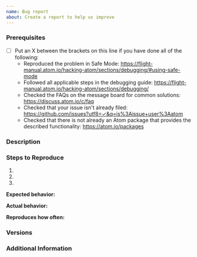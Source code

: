 ```yaml
---
name: Bug report
about: Create a report to help us improve
---
```


<!--

Have you read Atom's Code of Conduct? By filing an Issue, you are expected to comply with it, including treating everyone with respect: https://github.com/atom/.github/blob/master/CODE_OF_CONDUCT.md

Do you want to ask a question? Are you looking for support? The Atom message board is the best place for getting support: https://discuss.atom.io

-->

### Prerequisites

- [ ] Put an X between the brackets on this line if you have done all of the following:
  - Reproduced the problem in Safe Mode: <https://flight-manual.atom.io/hacking-atom/sections/debugging/#using-safe-mode>
  - Followed all applicable steps in the debugging guide: <https://flight-manual.atom.io/hacking-atom/sections/debugging/>
  - Checked the FAQs on the message board for common solutions: <https://discuss.atom.io/c/faq>
  - Checked that your issue isn't already filed: <https://github.com/issues?utf8=✓&q=is%3Aissue+user%3Aatom>
  - Checked that there is not already an Atom package that provides the described functionality: <https://atom.io/packages>

### Description

<!-- Description of the issue -->

### Steps to Reproduce

1. <!-- First Step -->
2. <!-- Second Step -->
3. <!-- and so on… -->

**Expected behavior:**

<!-- What you expect to happen -->

**Actual behavior:**

<!-- What actually happens -->

**Reproduces how often:**

<!-- What percentage of the time does it reproduce? -->

### Versions

<!-- You can get this information from copy and pasting the output of `atom --version` and `apm --version` from the command line. Also, please include the OS and what version of the OS you're running. -->

### Additional Information

<!-- Any additional information, configuration or data that might be necessary to reproduce the issue. -->
